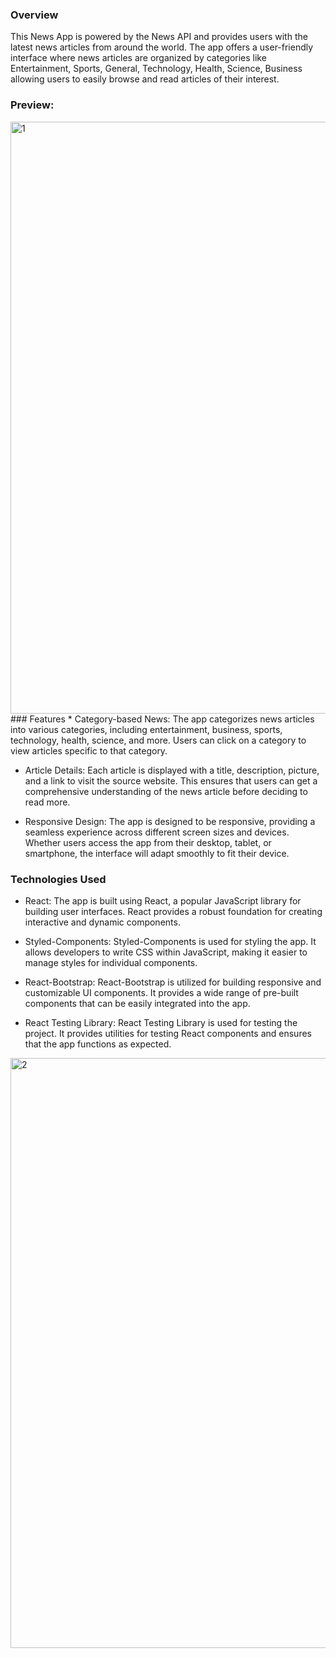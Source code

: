 

### Overview
This News App is powered by the News API and provides users with the latest news articles from around the world. The app offers a user-friendly interface where news articles are organized by categories like Entertainment, Sports, General, Technology, Health, Science, Business allowing users to easily browse and read articles of their interest.


### Preview:
<img width="947" alt="1" src="https://github.com/vansh7777/V-News/assets/87646222/db7c0c96-4602-4626-91fd-c396540b8af6">
### Features
  * Category-based News: The app categorizes news articles into various categories, including entertainment, business, sports, technology, health, science, and more. Users can click on a category to view articles specific to that category.

  * Article Details: Each article is displayed with a title, description, picture, and a link to visit the source website. This ensures that users can get a comprehensive understanding of the news article before deciding to read more.

  * Responsive Design: The app is designed to be responsive, providing a seamless experience across different screen sizes and devices. Whether users access the app from their desktop, tablet, or smartphone, the interface will adapt smoothly to fit their device.

### Technologies Used
* React:   The app is built using React, a popular JavaScript library for building user interfaces. React provides a robust foundation for creating interactive and dynamic components.

* Styled-Components: Styled-Components is used for styling the app. It allows developers to write CSS within JavaScript, making it easier to manage styles for individual components.

* React-Bootstrap: React-Bootstrap is utilized for building responsive and customizable UI components. It provides a wide range of pre-built components that can be easily integrated into the app.

* React Testing Library: React Testing Library is used for testing the project. It provides utilities for testing React components and ensures that the app functions as expected.


<img width="944" alt="2" src="https://github.com/vansh7777/V-News/assets/87646222/a7279137-72a7-4a01-a096-5efe18983696">

